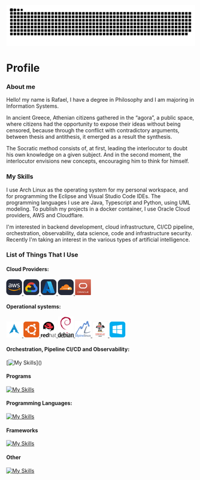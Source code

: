 

[![profile](https://raw.githubusercontent.com/Platane/snk/output/github-contribution-grid-snake.svg)]()

# Profile

### About me

Hello! my name is Rafael, I have a degree in Philosophy and I am majoring in Information Systems. 

In ancient Greece, Athenian citizens gathered in the “agora”, a public space, where citizens had the opportunity to expose their ideas without being censored, because through the conflict with contradictory arguments, between thesis and antithesis, it emerged as a result the synthesis. 

The Socratic method consists of, at first, leading the interlocutor to doubt his own knowledge on a given subject. And in the second moment, the interlocutor envisions new concepts, encouraging him to think for himself.

### My Skills

I use Arch Linux as the operating system for my personal workspace, and for programming the Eclipse and Visual Studio Code IDEs. The programming languages I use are Java, Typescript and Python, using UML modeling. To publish my projects in a docker container, I use Oracle Cloud providers, AWS and Cloudflare.

I'm interested in backend development, cloud infrastructure, CI/CD pipeline, orchestration, observability,  data science, code and infrastructure security. Recently I'm taking an interest in the various types of artificial intelligence.

### List of Things That I Use

#### Cloud Providers:
<a href="https://aws.amazon.com" target="_blank"><img src="https://raw.githubusercontent.com/ldodev/ldodev/main/assets/img/AWS-Dark.svg" width="42" title="AWS"/> <a/>
<a href="https://cloud.google.com" target="_blank"><img src="https://raw.githubusercontent.com/ldodev/ldodev/main/assets/img/GCP-Dark.svg" width="42" title="Google Cloud"/> <a/>
<a href="https://azure.microsoft.com" target="_blank"><img src="https://raw.githubusercontent.com/ldodev/ldodev/main/assets/img/Azure-Dark.svg" width="42" title="Azure"/> <a/>
<a href="https://www.cloudflare.com" target="_blank"><img src="https://raw.githubusercontent.com/ldodev/ldodev/main/assets/img/Cloudflare-Dark.svg" width="42" title="Cloudflare"/> <a/>
<a href="https://www.oracle.com/cloud" target="_blank"><img src="https://raw.githubusercontent.com/ldodev/ldodev/main/assets/img/oracle-cloud.png" width="42" title="Oracle Cloud"/> <a/>


#### Operational systems:
<a href="" target="_blank"><img src="https://raw.githubusercontent.com/ldodev/ldodev/main/assets/img/arch-linux.svg" width="42" title="Arch Linux"/> <a/>
<a href="" target="_blank"><img src="https://raw.githubusercontent.com/ldodev/ldodev/main/assets/img/ubuntu.svg" width="42" title="Ubuntu Linux"/> <a/>
<a href="" target="_blank"><img src="https://raw.githubusercontent.com/ldodev/ldodev/main/assets/img/redhat.svg" width="42" title="Redhat Linux"/> <a/>
<a href="" target="_blank"><img src="https://raw.githubusercontent.com/ldodev/ldodev/main/assets/img/debian.svg" width="42" title="Debian Linux"/> <a/>
<a href="" target="_blank"><img src="https://raw.githubusercontent.com/ldodev/ldodev/main/assets/img/alpine.png" width="42" title="Alpine Linux"/> <a/>
<a href="" target="_blank"><img src="https://raw.githubusercontent.com/ldodev/ldodev/main/assets/img/oracle-linux.jpeg" width="42" title="Oracle Linux"/> <a/>
<a href="" target="_blank"><img src="https://raw.githubusercontent.com/ldodev/ldodev/main/assets/img/windows.svg" width="42" title="Windows 11"/> <a/>

#### Orchestration, Pipeline CI/CD and Observability:
[![My Skills](https://skillicons.dev/icons?i=githubactions,gitlab,terraform,ansible,kubernetes,docker,grafana,kibana,prometheus,)]()

#### Programs
[![My Skills](https://skillicons.dev/icons?i=git,vscode,linux,mysql,sqlite)]()

#### Programming Languages:
[![My Skills](https://skillicons.dev/icons?i=java,typescript,js,python,html,css,markdown)]()

#### Frameworks
[![My Skills](https://skillicons.dev/icons?i=nodejs)]()

#### Other
[![My Skills](https://skillicons.dev/icons?i=github)]()


